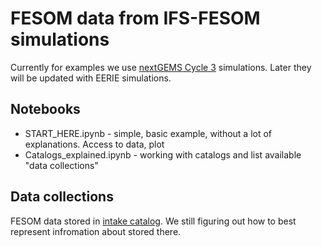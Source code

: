 # FESOM data from IFS-FESOM simulations

Currently for examples we use [nextGEMS Cycle 3](https://easy.gems.dkrz.de/DYAMOND/NextGEMS/index.html#id4) simulations. Later they will be updated with EERIE simulations.

## Notebooks

* START_HERE.ipynb - simple, basic example, without a lot of explanations. Access to data, plot
* Catalogs_explained.ipynb - working with catalogs and list available "data collections"

## Data collections

FESOM data stored in [intake catalog](https://intake.readthedocs.io/en/latest/catalog.html). We still figuring out how to best represent infromation about stored there. 

